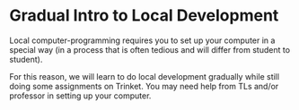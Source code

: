# Gradual Intro to Local Development

Local computer-programming requires you to set up your computer in a special way (in a process that is often tedious and will differ from student to student).

For this reason, we will learn to do local development gradually while still doing some assignments on Trinket. You may need help from TLs and/or professor in setting up your computer. 